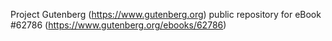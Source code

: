 Project Gutenberg (https://www.gutenberg.org) public repository for eBook #62786 (https://www.gutenberg.org/ebooks/62786)
